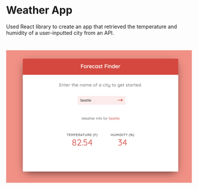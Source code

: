 # Weather App
Used React library to create an app that retrieved the temperature and humidity of a user-inputted city from an API. 
# ![](/example/seattle_ex.png)

